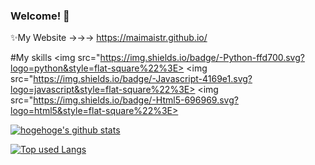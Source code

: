 ### Welcome! 👋
✨My Website →→→ https://maimaistr.github.io/

#My skills
<img src="https://img.shields.io/badge/-Python-ffd700.svg?logo=python&style=flat-square%22%3E>
<img src="https://img.shields.io/badge/-Javascript-4169e1.svg?logo=javascript&style=flat-square%22%3E>
<img src="https://img.shields.io/badge/-Html5-696969.svg?logo=html5&style=flat-square%22%3E>

<!-- リポジトリステータス -->
[![hogehoge's github stats](https://github-readme-stats.vercel.app/api?username=maimaistr&hide=contribs&count_private=true&show_icons=true&theme=tokyonight)](https://github.com/maimaistr/)

<!-- ソースコード統計 -->
[![Top used Langs](https://github-readme-stats.vercel.app/api/top-langs/?username=maimaistr&layout=compact&theme=tokyonight)](https://github.com/maimaistr/)

<!--
maimaistr/maimaistr is a ✨ special ✨ repository because its README.md (this file) appears on your GitHub profile.

Here are some ideas to get you started:

- 🔭 I’m currently working on ...
- 🌱 I’m currently learning ...
- 👯 I’m looking to collaborate on ...
- 🤔 I’m looking for help with ...
- 💬 Ask me about ...
- 📫 How to reach me: ...
- 😄 Pronouns: ...
- ⚡ Fun fact: ...
-->
